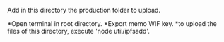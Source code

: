 Add in this directory the production folder to upload.

*Open terminal in root directory.
*Export memo WIF key.
*to upload the files of this directory, execute 'node util/ipfsadd'.

